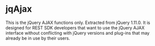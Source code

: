 jqAjax
======

This is the jQuery AJAX functions only.  Extracted from jQuery 1.11.0.   It is designed for REST SDK developers that want to use the jQuery AJAX interface without conflicting with jQuery versions and plug-ins that may already be in use by their users.
